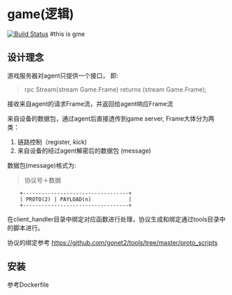 # game(逻辑)
[![Build Status](https://travis-ci.org/gonet2/game.svg?branch=master)](https://travis-ci.org/gonet2/game)
#this is gme
## 设计理念
游戏服务器对agent只提供一个接口， 即:

> rpc Stream(stream Game.Frame) returns (stream Game.Frame);

接收来自agent的请求Frame流，并返回给agent响应Frame流

来自设备的数据包，通过agent后直接透传到game server, Frame大体分为两类：  

1. 链路控制（register, kick)     
2. 来自设备的经过agent解密后的数据包 (message)       

数据包(message)格式为:      

> 协议号＋数据

        +----------------------------------+     
        | PROTO(2) | PAYLOAD(n)            |     
        +----------------------------------+     

在client_handler目录中绑定对应函数进行处理，协议生成和绑定通过tools目录中的脚本进行。

协议的绑定参考 https://github.com/gonet2/tools/tree/master/proto_scripts

## 安装
参考Dockerfile
